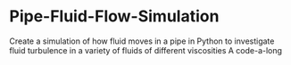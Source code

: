 # Pipe-Fluid-Flow-Simulation
Create a simulation of how fluid moves in a pipe in Python to investigate fluid turbulence in a variety of fluids of different viscosities 
A code-a-long
